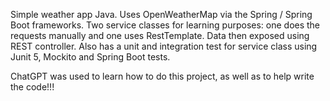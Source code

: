 Simple weather app Java. Uses OpenWeatherMap via the Spring / Spring Boot frameworks. 
Two service classes for learning purposes: one does the requests manually and one uses RestTemplate. 
Data then exposed using REST controller. 
Also has a unit and integration test for service class using Junit 5, Mockito and Spring Boot tests.

ChatGPT was used to learn how to do this project, as well as to help write the code!!!
